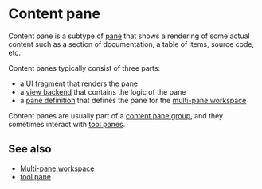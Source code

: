 # Content pane

Content pane is a subtype of [pane](def://) that shows a rendering of some actual content such 
as a section of documentation, a table of items, source code, etc.

Content panes typically consist of three parts: 

- a [UI fragment](def://) that renders the pane
- a [view backend](def://) that contains the logic of the pane
- a [pane definition](def://) that defines the pane for the [multi-pane workspace](def://)

Content panes are usually part of a [content pane group](def://), and they sometimes
interact with [tool panes](def://).

## See also

- [Multi-pane workspace](guide://)
- [tool pane](def://)